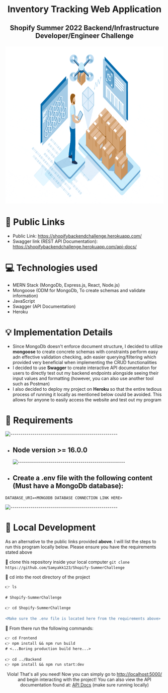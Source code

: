 # <p align="center">Inventory Tracking Web Application</p>

## <p align="center">Shopify Summer 2022 Backend/Infrastructure Developer/Engineer Challenge</p>

<img src="https://github.com/Samyakk123/Goblin-fighters/blob/main/temp2.gif" width="1000" height="500" />

# 🔗 Public Links

- Public Link: https://shopifybackendchallenge.herokuapp.com/
- Swagger link (REST API Documentation): https://shopifybackendchallenge.herokuapp.com/api-docs/

# 💻 Technologies used

- MERN Stack (MongoDb, Express.js, React, Node.js)
- Mongoose (ODM for MongoDb, To create schemas and validate information)
- JavaScript
- Swagger (API Documentation)
- Heroku

# 💡 Implementation Details

- Since MongoDb doesn't enforce document structure, I decided to utilize **mongoose** to create concrete schemas with constraints perform easy adn effective validation checking, adn easier querying/filtering which provided very beneficial when implementing the CRUD functionalities
- I decided to use **Swagger** to create interactive API documentation for users to directly test out my backend endpoints alongside seeing their input values and formatting (however, you can also use another tool such as Postman)
- I also decided to deploy my project on **Heroku** so that the entire tedious process of running it locally as mentioned below could be avoided. This allows for anyone to easily access the website and test out my program

# 🚩 Requirements

![-----------------------------------------------------](https://raw.githubusercontent.com/andreasbm/readme/master/assets/lines/rainbow.png)

- ## Node version >= 16.0.0
  ![-----------------------------------------------------](https://raw.githubusercontent.com/andreasbm/readme/master/assets/lines/rainbow.png)
- ## Create a .env file with the following content (Must have a MongoDb database):

```env
DATABASE_URI=<MONGODB DATABASE CONNECTION LINK HERE>
```

![-----------------------------------------------------](https://raw.githubusercontent.com/andreasbm/readme/master/assets/lines/rainbow.png)

# 💾 Local Development

As an alternative to the public links provided **above**. I will list the steps to run this program locally below. Please ensure you have the requirements stated above

🔎 clone this repository inside your local computer `git clone https://github.com/Samyakk123/Shopify-SummerChallenge`

🔎 cd into the root directory of the project

```diff
👉 ls

# Shopify-SummerChallenge

👉 cd Shopify-SummerChallenge

<Make sure the .env file is located here from the requirements above>
```

🔎 From there run the following commands:

```diff
👉 cd Frontend
👉 npm install && npm run build
# <...Boring production build here...>

👉 cd ../Backend
👉 npm install && npm run start:dev
```

<p align="center">Viola! That's all you need! Now you can simply go to <a href="http://localhost:5000/">http://localhost:5000/</a> and begin interacting with the project! You can also view the API documentation found at: <a href="http://localhost:5000/api-docs">API Docs</a> (make sure running locally) </p>
